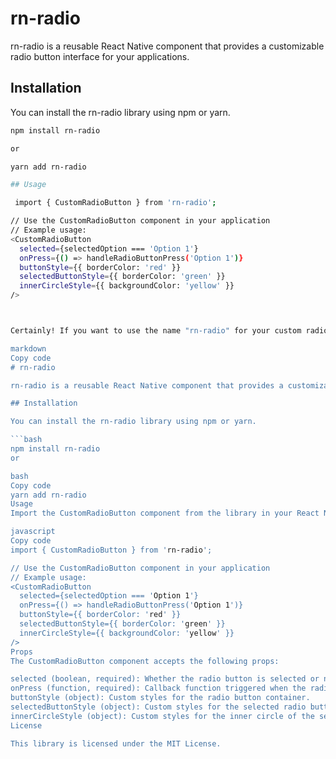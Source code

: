 # rn-radio

rn-radio is a reusable React Native component that provides a customizable radio button interface for your applications.

## Installation

You can install the rn-radio library using npm or yarn.

```bash
npm install rn-radio

or

yarn add rn-radio

## Usage

 import { CustomRadioButton } from 'rn-radio';

// Use the CustomRadioButton component in your application
// Example usage:
<CustomRadioButton
  selected={selectedOption === 'Option 1'}
  onPress={() => handleRadioButtonPress('Option 1')}
  buttonStyle={{ borderColor: 'red' }}
  selectedButtonStyle={{ borderColor: 'green' }}
  innerCircleStyle={{ backgroundColor: 'yellow' }}
/>



Certainly! If you want to use the name "rn-radio" for your custom radio button library, here's an updated example for the README.md file:

markdown
Copy code
# rn-radio

rn-radio is a reusable React Native component that provides a customizable radio button interface for your applications.

## Installation

You can install the rn-radio library using npm or yarn.

```bash
npm install rn-radio
or

bash
Copy code
yarn add rn-radio
Usage
Import the CustomRadioButton component from the library in your React Native project and use it as follows:

javascript
Copy code
import { CustomRadioButton } from 'rn-radio';

// Use the CustomRadioButton component in your application
// Example usage:
<CustomRadioButton
  selected={selectedOption === 'Option 1'}
  onPress={() => handleRadioButtonPress('Option 1')}
  buttonStyle={{ borderColor: 'red' }}
  selectedButtonStyle={{ borderColor: 'green' }}
  innerCircleStyle={{ backgroundColor: 'yellow' }}
/>
Props
The CustomRadioButton component accepts the following props:

selected (boolean, required): Whether the radio button is selected or not.
onPress (function, required): Callback function triggered when the radio button is pressed.
buttonStyle (object): Custom styles for the radio button container.
selectedButtonStyle (object): Custom styles for the selected radio button container.
innerCircleStyle (object): Custom styles for the inner circle of the selected radio button.
License

This library is licensed under the MIT License.